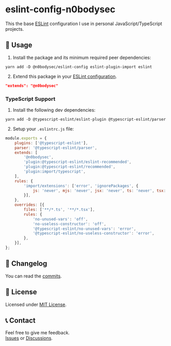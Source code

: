 # eslint-config-n0bodysec

This the base [ESLint](https://eslint.org/) configuration I use in personal JavaScript/TypeScript projects.

## 🚀 Usage

1. Install the package and its minimum required peer dependencies:
```shell
yarn add -D @n0bodysec/eslint-config eslint-plugin-import eslint
```

2. Extend this package in your [ESLint configuration](https://eslint.org/docs/user-guide/configuring).
```json
"extends": "@n0bodysec"
```

### TypeScript Support

1. Install the following dev dependencies:
```shell
yarn add -D @typescript-eslint/eslint-plugin @typescript-eslint/parser
```

2. Setup your `.eslintrc.js` file:
```js
module.exports = {
	plugins: ['@typescript-eslint'],
	parser: '@typescript-eslint/parser',
	extends: [
		'@n0bodysec',
		'plugin:@typescript-eslint/eslint-recommended',
		'plugin:@typescript-eslint/recommended',
		'plugin:import/typescript',
	],
	rules: {
		'import/extensions': ['error', 'ignorePackages', {
			js: 'never', mjs: 'never', jsx: 'never', ts: 'never', tsx: 'never',
		}],
	},
	overrides: [{
		files: ['**/*.ts', '**/*.tsx'],
		rules: {
			'no-unused-vars': 'off',
			'no-useless-constructor': 'off',
			'@typescript-eslint/no-unused-vars': 'error',
			'@typescript-eslint/no-useless-constructor': 'error',
		},
	}],
};

```

## 📝 Changelog

You can read the [commits](../../commits).

## 📜 License

Licensed under [MIT License](LICENSE.md).

## 📞 Contact

Feel free to give me feedback.  
[Issues](../../issues) or [Discussions](../../discussions).
